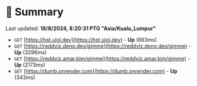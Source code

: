 # 📖 Summary
Last updated: **18/8/2024, 8:20:31 PTG "Asia/Kuala_Lumpur"**

- `GET` [https://hst.ujol.dev](https://hst.ujol.dev) - **Up** (663ms)
- `GET` [https://reddviz.deno.dev/gimme](https://reddviz.deno.dev/gimme) - **Up** (3296ms)
- `GET` [https://reddviz.amar.kim/gimme](https://reddviz.amar.kim/gimme) - **Up** (2173ms)
- `GET` [https://dumb.onrender.com](https://dumb.onrender.com) - **Up** (343ms)
